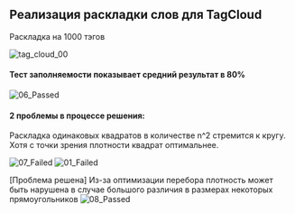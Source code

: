 ## Реализация раскладки слов для TagCloud


Раскладка на 1000 тэгов

![tag_cloud_00](https://user-images.githubusercontent.com/82332119/140610227-484a6c85-0354-423a-9e36-2a80ab5e0972.png)
#### Тест заполняемости показывает средний результат в 80%

![06_Passed](https://user-images.githubusercontent.com/82332119/140610273-30a02ebb-5297-4413-b305-8d75c5342493.png)

#### 2 проблемы в процессе решения:

Раскладка одинаковых квадратов в количестве n^2 стремится к кругу. Хотя с точки зрения плотности квадрат оптимальнее.

![07_Failed](https://user-images.githubusercontent.com/82332119/140610310-e1cce987-11e2-493d-9a69-69b8a075ce86.png)
![01_Failed](https://user-images.githubusercontent.com/82332119/140612683-f7033224-01a0-4cdf-ba08-364be1c9c8ea.png)


[Проблема решена] Из-за оптимизации перебора плотность может быть нарушена в случае большого различия в размерах некоторых прямоугольников
![08_Passed](https://user-images.githubusercontent.com/82332119/140610349-b950cd77-86ed-4e9b-8d5f-e4066f39333a.png)



